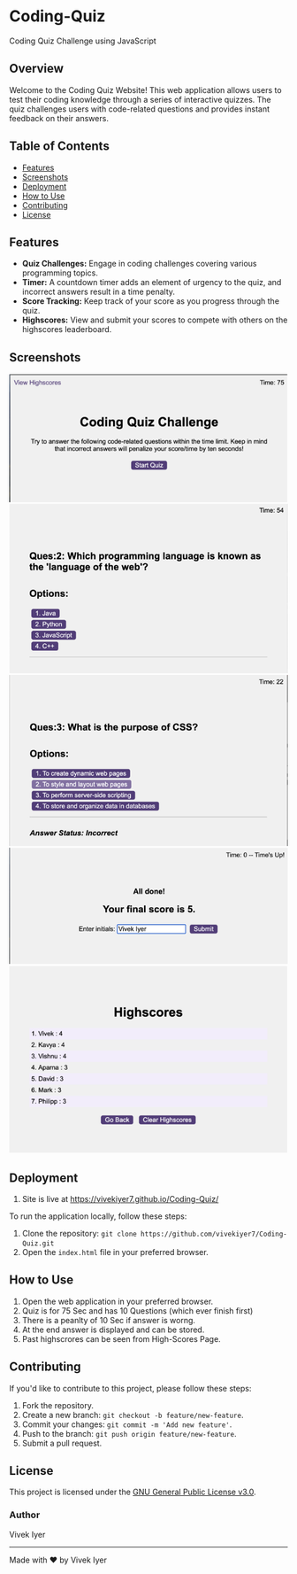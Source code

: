 # Coding-Quiz
Coding Quiz Challenge using JavaScript

## Overview

Welcome to the Coding Quiz Website! This web application allows users to test their coding knowledge through a series of interactive quizzes. The quiz challenges users with code-related questions and provides instant feedback on their answers.

## Table of Contents

- [Features](#features)
- [Screenshots](#screenshots)
- [Deployment](#deployment)
- [How to Use](#how-to-use)
- [Contributing](#contributing)
- [License](#license)

## Features

- **Quiz Challenges:** Engage in coding challenges covering various programming topics.
- **Timer:** A countdown timer adds an element of urgency to the quiz, and incorrect answers result in a time penalty.
- **Score Tracking:** Keep track of your score as you progress through the quiz.
- **Highscores:** View and submit your scores to compete with others on the highscores leaderboard.

## Screenshots

![Screenshot1](/assets/images/finished_startquiz_Page.png)
![Screenshot2](/assets/images/finished_question1_Page.png)
![Screenshot3](/assets/images/finished_question2_Page.png)
![Screenshot4](/assets/images/finished_end_quiz.png)
![Screenshot5](/assets/images/finished_highscores_page.png)

## Deployment

1. Site is live at https://vivekiyer7.github.io/Coding-Quiz/

To run the application locally, follow these steps:

1. Clone the repository: `git clone https://github.com/vivekiyer7/Coding-Quiz.git`
2. Open the `index.html` file in your preferred browser.

## How to Use

1. Open the web application in your preferred browser.
2. Quiz is for 75 Sec and has 10 Questions (which ever finish first)
3. There is a peanlty of 10 Sec if answer is worng.
4. At the end answer is displayed and can be stored.
5. Past highscrores can be seen from High-Scores Page.

## Contributing

If you'd like to contribute to this project, please follow these steps:

1. Fork the repository.
2. Create a new branch: `git checkout -b feature/new-feature`.
3. Commit your changes: `git commit -m 'Add new feature'`.
4. Push to the branch: `git push origin feature/new-feature`.
5. Submit a pull request.

## License

This project is licensed under the [GNU General Public License v3.0](LICENSE).

### Author

Vivek Iyer

---

Made with ❤️️ by Vivek Iyer
